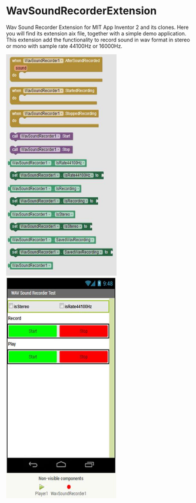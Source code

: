 # WavSoundRecorderExtension

Wav Sound Recorder Extension for MIT App Inventor 2 and its clones. 
Here you will find its extension aix file, together with a simple demo application.
This extension add the functionality to record sound in wav format in stereo or mono with sample rate 44100Hz or 16000Hz.

<img src="./wavsoundrecorderext.jpg" width="300" height="600" />

<img src="./wavsoundrecoder.jpg" width="300" height="600" />
